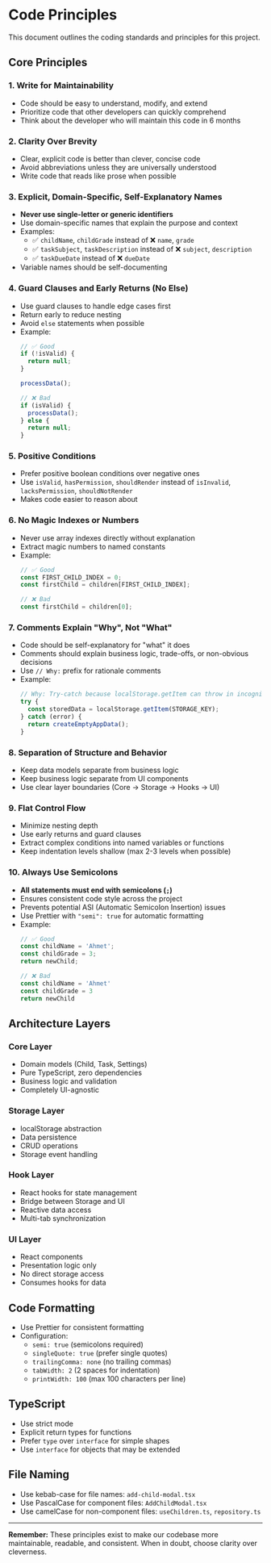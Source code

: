 # Code Principles

This document outlines the coding standards and principles for this project.

## Core Principles

### 1. Write for Maintainability
- Code should be easy to understand, modify, and extend
- Prioritize code that other developers can quickly comprehend
- Think about the developer who will maintain this code in 6 months

### 2. Clarity Over Brevity
- Clear, explicit code is better than clever, concise code
- Avoid abbreviations unless they are universally understood
- Write code that reads like prose when possible

### 3. Explicit, Domain-Specific, Self-Explanatory Names
- **Never use single-letter or generic identifiers**
- Use domain-specific names that explain the purpose and context
- Examples:
  - ✅ `childName`, `childGrade` instead of ❌ `name`, `grade`
  - ✅ `taskSubject`, `taskDescription` instead of ❌ `subject`, `description`
  - ✅ `taskDueDate` instead of ❌ `dueDate`
- Variable names should be self-documenting

### 4. Guard Clauses and Early Returns (No Else)
- Use guard clauses to handle edge cases first
- Return early to reduce nesting
- Avoid `else` statements when possible
- Example:
  ```typescript
  // ✅ Good
  if (!isValid) {
    return null;
  }

  processData();

  // ❌ Bad
  if (isValid) {
    processData();
  } else {
    return null;
  }
  ```

### 5. Positive Conditions
- Prefer positive boolean conditions over negative ones
- Use `isValid`, `hasPermission`, `shouldRender` instead of `isInvalid`, `lacksPermission`, `shouldNotRender`
- Makes code easier to reason about

### 6. No Magic Indexes or Numbers
- Never use array indexes directly without explanation
- Extract magic numbers to named constants
- Example:
  ```typescript
  // ✅ Good
  const FIRST_CHILD_INDEX = 0;
  const firstChild = children[FIRST_CHILD_INDEX];

  // ❌ Bad
  const firstChild = children[0];
  ```

### 7. Comments Explain "Why", Not "What"
- Code should be self-explanatory for "what" it does
- Comments should explain business logic, trade-offs, or non-obvious decisions
- Use `// Why:` prefix for rationale comments
- Example:
  ```typescript
  // Why: Try-catch because localStorage.getItem can throw in incognito/restricted modes
  try {
    const storedData = localStorage.getItem(STORAGE_KEY);
  } catch (error) {
    return createEmptyAppData();
  }
  ```

### 8. Separation of Structure and Behavior
- Keep data models separate from business logic
- Keep business logic separate from UI components
- Use clear layer boundaries (Core → Storage → Hooks → UI)

### 9. Flat Control Flow
- Minimize nesting depth
- Use early returns and guard clauses
- Extract complex conditions into named variables or functions
- Keep indentation levels shallow (max 2-3 levels when possible)

### 10. Always Use Semicolons
- **All statements must end with semicolons (`;`)**
- Ensures consistent code style across the project
- Prevents potential ASI (Automatic Semicolon Insertion) issues
- Use Prettier with `"semi": true` for automatic formatting
- Example:
  ```typescript
  // ✅ Good
  const childName = 'Ahmet';
  const childGrade = 3;
  return newChild;

  // ❌ Bad
  const childName = 'Ahmet'
  const childGrade = 3
  return newChild
  ```

## Architecture Layers

### Core Layer
- Domain models (Child, Task, Settings)
- Pure TypeScript, zero dependencies
- Business logic and validation
- Completely UI-agnostic

### Storage Layer
- localStorage abstraction
- Data persistence
- CRUD operations
- Storage event handling

### Hook Layer
- React hooks for state management
- Bridge between Storage and UI
- Reactive data access
- Multi-tab synchronization

### UI Layer
- React components
- Presentation logic only
- No direct storage access
- Consumes hooks for data

## Code Formatting

- Use Prettier for consistent formatting
- Configuration:
  - `semi: true` (semicolons required)
  - `singleQuote: true` (prefer single quotes)
  - `trailingComma: none` (no trailing commas)
  - `tabWidth: 2` (2 spaces for indentation)
  - `printWidth: 100` (max 100 characters per line)

## TypeScript

- Use strict mode
- Explicit return types for functions
- Prefer `type` over `interface` for simple shapes
- Use `interface` for objects that may be extended

## File Naming

- Use kebab-case for file names: `add-child-modal.tsx`
- Use PascalCase for component files: `AddChildModal.tsx`
- Use camelCase for non-component files: `useChildren.ts`, `repository.ts`

---

**Remember:** These principles exist to make our codebase more maintainable, readable, and consistent. When in doubt, choose clarity over cleverness.
